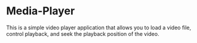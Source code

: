 # Media-Player

This is a simple video player application that allows you to load a video file, control playback, and seek the playback position of the video.
